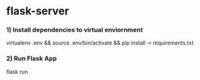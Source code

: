 # flask-server

### 1) Install dependencies to virtual enviornment
virtualenv .env && source .env/bin/activate && pip install -r requirements.txt

### 2) Run Flask App
flask run